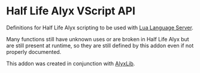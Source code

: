 # Half Life Alyx VScript API
Definitions for Half Life Alyx scripting to be used with [Lua Language Server](https://github.com/LuaLS/lua-language-server).

Many functions still have unknown uses or are broken in Half Life Alyx but are still present at runtime, so they are still defined by this addon even if not properly documented.

This addon was created in conjunction with [AlyxLib](https://github.com/FrostSource/alyxlib).